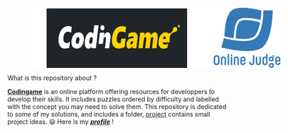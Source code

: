 <figure class="half" style="display:flex">
  <img align="center" src="CodinGame_logo.svg.png"/>
  <img align="center" src="ojlogo2.svg.png"/>
</figure>
<dt>What is this repository about ?</dt>

[**Codingame**](https://www.codingame.com/training) is an online platform offering resources for developpers to develop their skills. It includes puzzles ordered by difficulty and labelled with the concept you may need to solve them. This repository is dedicated to some of my solutions, and includes a folder, [project](Projects) contains small project ideas. :smiley: Here is my [**_profile_**](https://www.codingame.com/profile/b49b52d80793e7cc3350751608a969501676405) !

